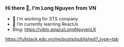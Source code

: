 ### Hi there 👋, I'm Long Nguyen from VN

- 🔭 I'm working for STS company.
- 🌱 I’m currently learning ReactJs
- Blog: 
https://viblo.asia/u/LongNguyenLK

https://fullstack.edu.vn/me/posts/published?_type=tab

<!--
**TechMarDay/TechMarDay** is a ✨ _special_ ✨ repository because its `README.md` (this file) appears on your GitHub profile.

Here are some ideas to get you started:

- 🔭 I’m currently working on ...
- 🌱 I’m currently learning ...
- 👯 I’m looking to collaborate on ...
- 🤔 I’m looking for help with ...
- 💬 Ask me about ...
- 📫 How to reach me: ...
- 😄 Pronouns: ...
- ⚡ Fun fact: ...
-->
